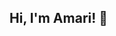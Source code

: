 ## Hi, I'm Amari! 👋
<!--

<a href="[https://linkedin.com](https://www.linkedin.com/in/amari-lewis)"><img src="https://img.shields.io/badge/-LinkedIn-0072b1?&style=for-the-badge&logo=linkedin&logoColor=white" /></a>
**ArchiveRecords/ArchiveRecords** is a ✨ _special_ ✨ repository because its `README.md` (this file) appears on your GitHub profile.

Here are some ideas to get you started:

- 🔭 I’m currently working on ...
- 🌱 I’m currently learning ...
- 👯 I’m looking to collaborate on ...
- 🤔 I’m looking for help with ...
- 💬 Ask me about ...
- 📫 How to reach me: ...
- 😄 Pronouns: ...
- ⚡ Fun fact: ...
-->
